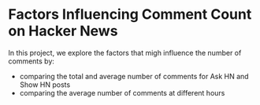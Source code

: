# Factors Influencing Comment Count on Hacker News

In this project, we explore the factors that migh influence the number of comments by:
- comparing the total and average number of comments for Ask HN and Show HN posts
- comparing the average number of comments at different hours
